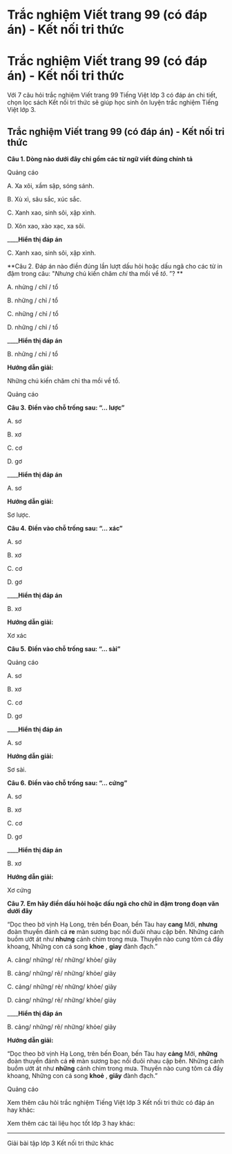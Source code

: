 # Trắc nghiệm Viết trang 99 (có đáp án) - Kết nối tri thức

# Trắc nghiệm Viết trang 99 (có đáp án) - Kết nối tri thức

Với 7 câu hỏi trắc nghiệm Viết trang 99 Tiếng Việt lớp 3 có đáp án chi tiết, chọn lọc sách Kết nối tri thức sẽ giúp học sinh ôn luyện trắc nghiệm Tiếng Việt lớp 3.

## Trắc nghiệm Viết trang 99 (có đáp án) - Kết nối tri thức

**Câu 1. Dòng nào dưới đây chỉ gồm các từ ngữ viết đúng chính tả**

Quảng cáo

A. Xa xôi, xầm sập, sóng sánh.

B. Xù xì, sâu sắc, xúc sắc.

C. Xanh xao, sinh sôi, xập xình.

D. Xôn xao, xào xạc, xa sôi.

____**Hiển thị đáp án**

C. Xanh xao, sinh sôi, xập xình.

**Câu 2. Đáp án nào điền đúng lần lượt dấu hỏi hoặc dấu ngã cho các từ in đậm trong câu: "_Nhưng_ chú kiến chăm _chi_ tha mồi về _tô_. ”? **

A. nhửng / chĩ / tổ 

B. những / chỉ / tổ 

C. những / chỉ / tổ 

D. những / chỉ / tổ 

____**Hiển thị đáp án**

B. những / chỉ / tổ 

**Hướng dẫn giải:**

Những chú kiến chăm chỉ tha mồi về tổ.

Quảng cáo

**Câu 3.** **Điền vào chỗ trống sau: “... lược”**

A. sơ

B. xơ

C. cơ

D. gơ

____**Hiển thị đáp án**

A. sơ

**Hướng dẫn giải:**

Sơ lược. 

**Câu 4.** **Điền vào chỗ trống sau: “... xác”**

A. sơ

B. xơ

C. cơ

D. gơ

____**Hiển thị đáp án**

B. xơ

**Hướng dẫn giải:**

Xơ xác 

**Câu 5.** **Điền vào chỗ trống sau: “... sài”**

Quảng cáo

A. sơ

B. xơ

C. cơ

D. gơ

____**Hiển thị đáp án**

A. sơ

**Hướng dẫn giải:**

Sơ sài.

**Câu 6.** **Điền vào chỗ trống sau: “... cứng”**

A. sơ

B. xơ

C. cơ

D. gơ

____**Hiển thị đáp án**

B. xơ

**Hướng dẫn giải:**

Xơ cứng 

**Câu 7.** **Em hãy điền dấu hỏi hoặc dấu ngã cho chữ in đậm trong đoạn văn dưới đây**

“Dọc theo bờ vịnh Hạ Long, trên bến Đoan, bến Tàu hay **cang** Mới, **nhưng** đoàn thuyền đánh cá **re** màn sương bạc nối đuôi nhau cập bến. Những cánh buồm ướt át như **nhưng** cánh chim trong mưa. Thuyền nào cung tôm cá đầy khoang, Những con cá song **khoe** , **giay** đành đạch.”

A. cãng/ những/ rẻ/ những/ khỏe/ giãy

B. cảng/ những/ rẽ/ những/ khỏe/ giãy

C. cảng/ những/ rẻ/ những/ khỏe/ giãy

D. cảng/ những/ rẻ/ những/ khỏe/ giảy

____**Hiển thị đáp án**

B. cảng/ những/ rẽ/ những/ khỏe/ giãy

**Hướng dẫn giải:**

“Dọc theo bờ vịnh Hạ Long, trên bến Đoan, bến Tàu hay **cảng** Mới, **những** đoàn thuyền đánh cá **rẽ** màn sương bạc nối đuôi nhau cập bến. Những cánh buồm ướt át như **những** cánh chim trong mưa. Thuyền nào cung tôm cá đầy khoang, Những con cá song **khoẻ** , **giãy** đành đạch.”

Quảng cáo

Xem thêm câu hỏi trắc nghiệm Tiếng Việt lớp 3 Kết nối tri thức có đáp án hay khác:

Xem thêm các tài liệu học tốt lớp 3 hay khác:

* * *

Giải bài tập lớp 3 Kết nối tri thức khác
